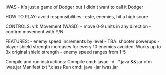 IWAS
	- it's just a game of Dodger but I didn't want to call it Dodger

HOW TO PLAY: avoid responsibilities- este, enemies, hit a high score

CONTROLS:
	v.1: Movement (WASD)
			- move 0-9 units in any direction
			- confirm movement with Y/N

FEATURES:
	- enemy speed increments by level
	- TBA: shooter powerups
	- player shield strength increases for every 10 enemies avoided. Works up to 3x original 
	  shield strength
	- enemy speed ranges from 1-5

Compile and run instructions:
	Compile cmd: javac -d . *.java && jar cfm iwas.jar Manifest.txt *.class
	Run cmd: java -jar iwas.jar